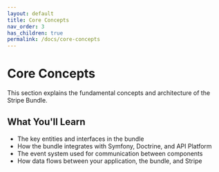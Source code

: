 ```yaml
---
layout: default
title: Core Concepts
nav_order: 3
has_children: true
permalink: /docs/core-concepts
---
```


# Core Concepts

This section explains the fundamental concepts and architecture of the Stripe Bundle.

## What You'll Learn

- The key entities and interfaces in the bundle
- How the bundle integrates with Symfony, Doctrine, and API Platform
- The event system used for communication between components
- How data flows between your application, the bundle, and Stripe

